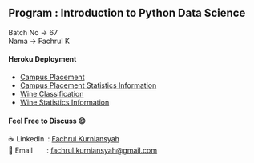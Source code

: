 ## Program : Introduction to Python Data Science
        
Batch No &rarr; 67<br>
Nama &rarr; Fachrul K


#### Heroku Deployment
* [Campus Placement](https://h8-random-forest.herokuapp.com/)
* [Campus Placement Statistics Information](https://h8-random-forest.herokuapp.com/pandas_profiling)
* [Wine Classification](https://red-wine-fchrulk.herokuapp.com/)
* [Wine Statistics Information](https://red-wine-fchrulk.herokuapp.com/wine_stats)


#### Feel Free to Discuss :relieved:
:coffee: LinkedIn&ensp;: [Fachrul Kurniansyah](https://www.linkedin.com/in/fchrulk)<br>
:e-mail: Email&ensp;&ensp;&ensp;&ensp;: fachrul.kurniansyah@gmail.com
